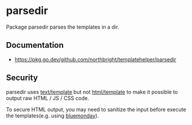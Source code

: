 # parsedir
Package parsedir parses the templates in a dir.

## Documentation
* <https://pkg.go.dev/github.com/northbright/templatehelper/parsedir>

## Security
parsedir uses [text/template](https://pkg.go.dev/text/template) but not [html/template](https://pkg.go.dev/html/template) to make it possible to output raw HTML / JS / CSS code.

To secure HTML output, you may need to sanitize the input before execute the templates(e.g. using [bluemonday](https://github.com/microcosm-cc/bluemonday)).
